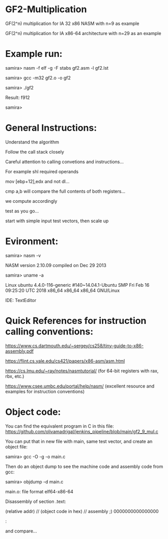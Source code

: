 # GF2-Multiplication
GF(2^n) multiplication for IA 32 x86 NASM with n=9 as example

GF(2^n) multiplication for IA x86-64 architecture with n=29 as an example

# Example run:

samira> nasm -f elf -g -F stabs gf2.asm -l gf2.lst

samira> gcc -m32 gf2.o -o gf2

samira> ./gf2

Result: f912

samira> 

# General Instructions:

Understand the algorithm

Follow the call stack closely

Careful attention to calling convetions and instructions...

For example shl <op1> <op2> required operands
  
mov [ebp+12],edx and not dl...
 
cmp a,b will compare the full contents of both registers... 
  
we compute accordingly
  
test as you go...
  
start with simple input test vectors, then scale up

# Evironment:

samira> nasm -v

NASM version 2.10.09 compiled on Dec 29 2013

samira> uname -a

Linux ubuntu 4.4.0-116-generic #140~14.04.1-Ubuntu SMP Fri Feb 16 09:25:20 UTC 2018 x86_64 x86_64 x86_64 GNU/Linux

IDE: TextEditor

# Quick References for instruction calling conventions:

https://www.cs.dartmouth.edu/~sergey/cs258/tiny-guide-to-x86-assembly.pdf

https://flint.cs.yale.edu/cs421/papers/x86-asm/asm.html

https://cs.lmu.edu/~ray/notes/nasmtutorial/ (for 64-bit registers with rax, rbx, etc.)

https://www.csee.umbc.edu/portal/help/nasm/ (excellent resource and examples for instruction conventions)

# Object code: 

You can find the equivalent program in C in this file: https://github.com/olivamadrigal/jenkins_pipeline/blob/main/gf2_9_mul.c

You can put that in new file with main, same test vector, and create an object file:

samira> gcc -O -g -o main.c

Then do an object dump to see the machine code and assembly code from gcc:

samira> objdump -d main.c

main.o:     file format elf64-x86-64


Disassembly of section .text:

(relative addr) // (object code in hex) // assembly ;)
0000000000000000 <main>:

and compare...
  

